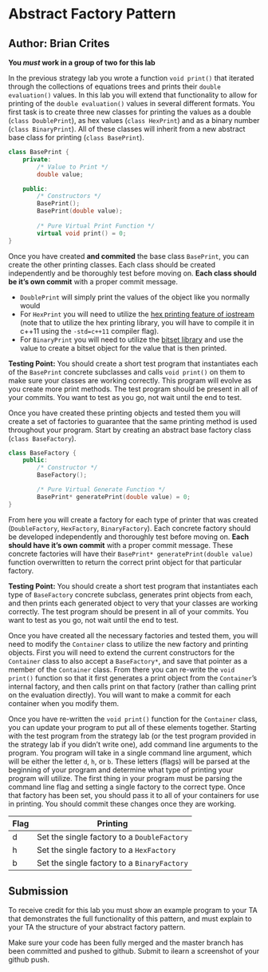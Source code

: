 # Abstract Factory Pattern
## Author: Brian Crites
**You *must* work in a group of two for this lab**

In the previous strategy lab you wrote a function ```void print()``` that iterated through the collections of equations trees and prints their ```double evaluation()``` values. In this lab you will extend that functionality to allow for printing of the ```double evaluation()``` values in several different formats. You first task is to create three new classes for printing the values as a double (```class DoublePrint```), as hex values (```class HexPrint```) and as a binary number (```class BinaryPrint```). All of these classes will inherit from a new abstract base class for printing (```class BasePrint```).
```c++
class BasePrint {
	private:
		/* Value to Print */
		double value;

	public:
		/* Constructors */
		BasePrint();
		BasePrint(double value);
		
		/* Pure Virtual Print Function */
		virtual void print() = 0;
}
```
Once you have created **and commited** the base class ```BasePrint```, you can create the other printing classes. Each class should be created independently and be thoroughly test before moving on. **Each class should be it’s own commit** with a proper commit message. 
* ```DoublePrint``` will simply print the values of the object like you normally would
* For ```HexPrint``` you will need to utilize the [hex printing feature of iostream](http://www.cplusplus.com/reference/ios/hexfloat/) (note that to utilize the hex printing library, you will have to compile it in c++11 using the ```-std=c++11``` compiler flag). 
* For ```BinaryPrint``` you will need to utilize the [bitset library](http://www.cplusplus.com/reference/bitset/bitset/?kw=bitset) and use the value to create a bitset object for the value that is then printed. 

**Testing Point:** You should create a short test program that instantiates each of the ```BasePrint``` concrete subclasses and calls ```void print()``` on them to make sure your classes are working correctly. This program will evolve as you create more print methods. The test program should be present in all of your commits. You want to test as you go, not wait until the end to test. 

Once you have created these printing objects and tested them you will create a set of factories to guarantee that the same printing method is used throughout your program. Start by creating an abstract base factory class (```class BaseFactory```).
```c++
class BaseFactory {
	public:
		/* Constructor */
		BaseFactory();

		/* Pure Virtual Generate Function */
		BasePrint* generatePrint(double value) = 0;
}
```
From here you will create a factory for each type of printer that was created (```DoubleFactory```, ```HexFactory```, ```BinaryFactory```). Each concrete factory should be developed independently and thoroughly test before moving on. **Each should have it’s own commit** with a proper commit message. These concrete factories will have their ```BasePrint* generatePrint(double value)``` function overwritten to return the correct print object for that particular factory.

**Testing Point:** You should create a short test program that instantiates each type of ```BaseFactory``` concrete subclass, generates print objects from each, and then prints each generated object to very that your classes are working correctly. The test program should be present in all of your commits. You want to test as you go, not wait until the end to test. 

Once you have created all the necessary factories and tested them, you will need to modify the ```Container``` class to utilize the new factory and printing objects. First you will need to extend the current constructors for the ```Container``` class to also accept a ```BaseFactory*```, and save that pointer as a member of the ```Container``` class. From there you can re-write the ```void print()``` function so that it first generates a print object from the ```Container```’s internal factory, and then calls print on that factory (rather than calling print on the evaluation directly). You will want to make a commit for each container when you modify them. 

Once you have re-written the ```void print()``` function for the ```Container``` class, you can update your program to put all of these elements together. Starting with the test program from the strategy lab (or the test program provided in the strategy lab if you didn’t write one), add command line arguments to the program. You program will take in a single command line argument, which will be either the letter ```d```, ```h```, or ```b```. These letters (flags) will be parsed at the beginning of your program and determine what type of printing your program will utilize. The first thing in your program must be parsing the command line flag and setting a single factory to the correct type. Once that factory has been set, you should pass it to all of your containers for use in printing. You should commit these changes once they are working.

Flag | Printing
------------ | ------------
d | Set the single factory to a ```DoubleFactory```
h | Set the single factory to a ```HexFactory```
b | Set the single factory to a ```BinaryFactory```

## Submission
To receive credit for this lab you must show an example program to your TA that demonstrates the full functionality of this pattern, and must explain to your TA the structure of your abstract factory pattern.

Make sure your code has been fully merged and the master branch has been committed and pushed to github. Submit to ilearn a screenshot of your github push. 
